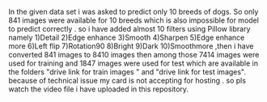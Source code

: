 In the given data set i was asked to predict only 10 breeds of dogs. So only 841 images were available for 10 breeds which is also impossible for model to predict correctly . so i have added almost 10 filters using Pillow library namely 
1)Detail
2)Edge enhance
3)Smooth
4)Sharpen
5)Edge enhance more 
6)Left flip
7)Rotation90
8)Bright
9)Dark
10)Smoothmore
,then i have converted 841 images to 8410 images
then among those 7414 images were used for training and 1847 images were used for test which are available in the folders "drive link for train images " and "drive link for test images".
because of technical issue my card is not accepting for hosting . so pls watch the video file i have uploaded in this repository.
